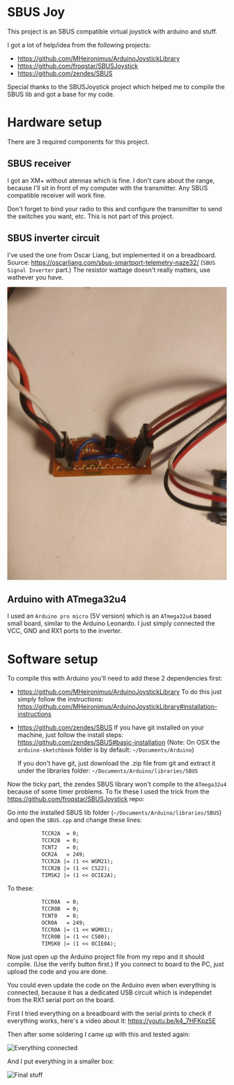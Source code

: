 # SBUS Joy

This project is an SBUS compatible virtual joystick with arduino and stuff.

I got a lot of help/idea from the following projects:
- https://github.com/MHeironimus/ArduinoJoystickLibrary
- https://github.com/froqstar/SBUSJoystick
- https://github.com/zendes/SBUS

Special thanks to the SBUSJoystick project which helped me to compile the SBUS lib and got a base for my code.


# Hardware setup

There are 3 required components for this project.

## SBUS receiver

I got an XM+ without atennas which is fine. I don't care about the range, because I'll sit in front of my computer with the transmitter. Any SBUS compatible receiver will work fine.

Don't forget to bind your radio to this and configure the transmitter to send the switches you want, etc. This is not part of this project.

## SBUS inverter circuit

I've used the one from Oscar Liang, but implemented it on a breadboard.
Source: https://oscarliang.com/sbus-smartport-telemetry-naze32/ (`SBUS Signal Inverter` part.)
The resistor wattage doesn't really matters, use wathever you have.

![Inverter circuit](images/inverter.jpg)


## Arduino with ATmega32u4

I used an `Arduino pro micro` (5V version) which is an `ATmega32u4` based small board, similar to the Arduino Leonardo.
I just simply connected the VCC, GND and RX1 ports to the inverter.


# Software setup

To compile this with Arduino you'll need to add these 2 dependencies first:

- https://github.com/MHeironimus/ArduinoJoystickLibrary
    To do this just simply follow the instructions: https://github.com/MHeironimus/ArduinoJoystickLibrary#installation-instructions

- https://github.com/zendes/SBUS
    If you have git installed on your machine, just follow the install steps: https://github.com/zendes/SBUS#basic-installation
    (Note: On OSX the `arduino-sketchbook` folder is by default: `~/Documents/Arduino`)

    If you don't have git, just download the .zip file from git and extract it under the libraries folder: `~/Documents/Arduino/libraries/SBUS`

Now the ticky part, the zendes SBUS library won't compile to the `ATmega32u4` because of some timer problems. To fix these I used the trick from the https://github.com/froqstar/SBUSJoystick repo:

Go into the installed SBUS lib folder (`~/Documents/Arduino/libraries/SBUS`) and open the `SBUS.cpp` and change these lines:

```
           TCCR2A  = 0;
           TCCR2B  = 0;
           TCNT2   = 0;
           OCR2A   = 249;
           TCCR2A |= (1 << WGM21);
           TCCR2B |= (1 << CS22);
           TIMSK2 |= (1 << OCIE2A);
```

To these:

```
           TCCR0A  = 0;
           TCCR0B  = 0;
           TCNT0   = 0;
           OCR0A   = 249;
           TCCR0A |= (1 << WGM01);
           TCCR0B |= (1 << CS00);
           TIMSK0 |= (1 << OCIE0A);
```


Now just open up the Arduino project file from my repo and it should compile. (Use the verify button first.)
If you connect to board to the PC, just upload the code and you are done.

You could even update the code on the Arduino even when everything is connected, because it has a dedicated USB circuit which is independet from the RX1 serial port on the board.

First I tried everything on a breadboard with the serial prints to check if everything works, here's a video about it:
https://youtu.be/k4_7HFKpz5E

Then after some soldering I came up with this and tested again:

![Everything connected](images/connected.jgp)

And I put everything in a smaller box:

![Final stuff](images/final.jgp)
